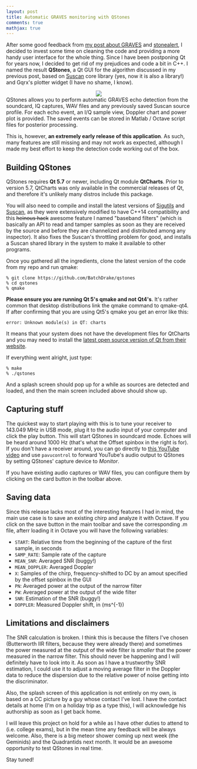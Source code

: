 ```yaml
---
layout: post
title: Automatic GRAVES monitoring with QStones
comments: true
mathjax: true
---
```


After some good feedback from  [my post about GRAVES](https://batchdrake.github.io/graves/)  and [stonealert](https://github.com/BatchDrake/stonealert), I decided to invest some time on cleaning the code and providing a more handy user interface for the whole thing. Since I have been postponing Qt for years now, I decided to get rid of my prejudices and code a bit in C++.  I named the result **QStones**, a Qt GUI for the algorithm discussed in my previous post, based on [Suscan](https://github.com/BatchDrake/suscan) core library (yes, now it is also a library!) and Gqrx's plotter widget (I have no shame, I know).

<center><img src="{{ site.baseurl }}/images/qstones.png" /></center>
<!--more-->
QStones allows you to perform automatic GRAVES echo detection from the soundcard, IQ captures, WAV files and any previously saved Suscan source profile. For each echo event, an I/Q sample view, Doppler chart and power plot is provided. The saved events can be stored in Matlab / Octave script files for posterior processing.

This is, however, **an extremely early release of this application**. As such, many features are still missing and may not work as expected, although I made my best effort to keep the detection code working out of the box. 

## Building QStones
QStones requires **Qt 5.7** or newer, including Qt module **QtCharts**. Prior to version 5.7, QtCharts was only available in the commercial releases of Qt, and therefore it's unlikely many distros include this package. 

You will also need to compile and install the latest versions of [Sigutils](https://github.com/BatchDrake/sigutils) and [Suscan](https://github.com/BatchDrake/suscan), as they were extensively modified to have C++14 compatibility and this ~~heinous hack~~ awesome feature I named "baseband filters" (which is basically an API to read and tamper samples as soon as they are received by the source and before they are channelized and distributed among any inspector). It also fixes the Suscan's throttling problem for good, and installs a Suscan shared library in the system to make it available to other programs.

Once you gathered all the ingredients, clone the latest version of the code from my repo and run qmake:

```
% git clone https://github.com/BatchDrake/qstones
% cd qstones
% qmake
```

**Please ensure you are running Qt 5's qmake and not Qt4's**. It's rather common that desktop distributions link the qmake command to qmake-qt4.  If after confirming that you are using Qt5's qmake you get an error like this:

```
error: Unknown module(s) in QT: charts
```
It means that your system does not have the development files for QtCharts and you may need to install the [latest open source version of Qt from their website](https://www.qt.io/download). 

If everything went alright, just type:

```
% make
% ./qstones
```

And a splash screen should pop up for a while as sources are detected and loaded, and then the main screen included above should show up.

## Capturing stuff
The quickest way to start playing with this is to tune your receiver to 143.049 MHz in USB mode, plug it to the audio input of your computer and click the play button. This will start QStones in soundcard mode. Echoes will be heard around 1000 Hz (that's what the Offset spinbox in the right is for). If you don't have a receiver around, you can go directly to [this YouTube video](https://www.youtube.com/watch?v=tmfsnjBJMyw) and use `pavucontrol` to forward YouTube's audio output to QStones by setting QStones' capture device to _Monitor_.

If you have existing audio captures or WAV files, you can configure them by clicking on the card button in the toolbar above.

## Saving data
Since this release lacks most of the interesting features I had in mind, the main use case is to save an existing chirp and analyze it with Octave. If you click on the save button in the main toolbar and save the corresponding .m file, afterr loading it in Octave you will have the following variables:

- `START`: Relative time from the beginning of the capture of the first sample, in seconds
- `SAMP_RATE`: Sample rate of the capture
- `MEAN_SNR`: Averaged SNR (buggy!)
- `MEAN_DOPPLER`: Averaged Doppler 
- `X`: Samples of the chirp, frequency-shifted to DC by an amout specified by the offset spinbox in the GUI
- `PN`: Averaged power at the output of the narrow filter
- `PW`: Averaged power at the output of the wide filter
- `SNR`: Estimation of the SNR (buggy!)
- `DOPPLER`: Measured Doppler shift, in \(ms^{-1}\)

## Limitations and disclaimers
The SNR calculation is broken. I think this is because the filters I've chosen (Butterworth IIR filters, because they were already there) and sometimes the power measured at the output of the wide filter is _smaller_ that the power measured in the narrow filter. This should never be happening and I will definitely have to look into it.  As soon as I have a trustworthy SNR estimation, I could use it to adjust a moving average filter in the Doppler data to reduce the dispersion due to the relative power of noise getting into the discriminator.


Also, the splash screen of this application is not entirely on my own, is based on a CC picture by a guy whose contact I've lost. I have the contact details at home (I'm on a holiday trip as a type this), I will acknowledge his authorship as soon as I get back home.

I will leave this project on hold for a while as I have other duties to attend to (i.e. college exams), but in the mean time any feedback will be always welcome. Also, there is a big meteor shower coming up next week (the Geminids) and the Quadrantids next month. It would be an awesome opportunity to test QStones in real time.

Stay tuned!
